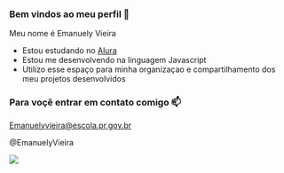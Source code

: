 ### Bem vindos ao meu perfil 💙

Meu nome é Emanuely Vieira

- Estou estudando no [Alura](https://www.alura.com.br)
- Estou me desenvolvendo na linguagem Javascript
- Utilizo esse espaço para minha organizaçao e compartilhamento dos meu projetos desenvolvidos

### Para voçê entrar em contato comigo 📫

Emanuelyvieira@escola.pr.gov.br

@EmanuelyVieira

![](https://media.tenor.com/eN0iceEScLQAAAAd/fofo.gif)
